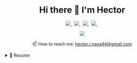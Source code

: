<h1 align='center'>
    Hi there 👋 I'm Hector
</h1>

<p align='center'>
    <a href='https://linkedin.com/in/hector-nava-mba'>
        <img src='https://img.shields.io/badge/LinkedIn-0077B5?style=for-the-badge&logo=linkedin&logoColor=white' />
    </a>&nbsp;
    <a href='mailto:hector.r.nava44@gmail.com?subject=GitHub - Hector Nava Inquiry'>
        <img src='https://img.shields.io/badge/Gmail-D14836?style=for-the-badge&logo=gmail&logoColor=white' />
    </a>&nbsp;
    <a href='https://www.facebook.com/tito.nava'>
        <img src='https://img.shields.io/badge/Facebook-1877F2?style=for-the-badge&logo=facebook&logoColor=white' />
    </a>&nbsp;
    <a href='https://instagram.com/titonava35'>
        <img src='https://img.shields.io/badge/Instagram-E4405F?style=for-the-badge&logo=instagram&logoColor=white' />
    </a>&nbsp;
</p>

<p align='center'>
    <a href='#'>
        <img src='https://github-readme-stats.vercel.app/api/top-langs/?username=hnava47&show_icons=true&theme=dark' width='350' />
    </a>
</p>

<p align='center'>
    📫 How to reach me: <a href='mailto:hector.r.nava44@gmail.com?subject=GitHub - Hector Nava Inquiry'>hector.r.nava44@gmail.com</a>
</p>

<details>
  <summary>📃 Resume</summary>

## Experience
<div>
    <h3>
        <img src='assets/images/metaLogo.png' />&nbsp;
        <strong>Meta</strong>
    </h3>
    <ul>
        👨‍💻 Application Manager, Accounting<br />
        📆 Aug-2021 - Present<br />
        📍 Denver, CO
    </ul>&nbsp;
    <h3>
        <img src='assets/images/pwcLogo.png' />&nbsp;
        <strong>PricewaterhouseCoopers</strong>
    </h3>
    <ul>
        👨‍💻 Manager, Oracle Financials Cloud<br />
        📆 Jan-2020 - Aug-2021<br />
        📍 Denver, CO
    </ul>&nbsp;
    <h3>
        <img src='assets/images/pwcLogo.png' />&nbsp;
        <strong>PricewaterhouseCoopers</strong>
    </h3>
    <ul>
        👨‍💻 Senior Associate, Oracle Financials Cloud<br />
        📆 Jan-2018 - Jan-2020<br />
        📍 Denver, CO
    </ul>&nbsp;
    <h3>
        <img src='assets/images/amLightLogo.png' height=48px width=48px />&nbsp;
        <strong>American Lighting</strong>
    </h3>
    <ul>
        👨‍💻 Functional Lead, Oracle Cloud ERP/SCM Project<br />
        📆 Aug-2017 - Jan-2018<br />
        📍 Denver, CO
    </ul>&nbsp;
    <h3>
        <img src='assets/images/pacificLogo.png' />&nbsp;
        <strong>Pacific Facility Maintenance</strong>
    </h3>
    <ul>
        👨‍💻 Financial Systems Manager<br />
        📆 Jan-2015 - Aug-2017<br />
        📍 Denver, CO
    </ul>
</div>

## Education
<div>
    <h3>
        <img src='assets/images/duLogo.png' />
        <strong>University of Denver</strong>
    </h3>
    <ul>
        💻 Full-Stack Developer Certification<br />
        📚 Masters of Accountancy (MAcc)
        <ul>
            <li>🏆 2021</li>
        </ul>
        📚 Masters of Business Administration (MBA)
        <ul>
            <li>🏆 2017</li>
        </ul>
    </ul>&nbsp;
    <h3>
        <img src='assets/images/osuLogo.png' />
        <strong>Ohio State University</strong>
    </h3>
    <ul>
        📚 Bachelors of Science in Business Administration
        <ul>
            <li>📈 Economics major</li>
            <li>🏆 2014</li>
        </ul>
    </ul>
</div>


</details>

<!-- MARKDOWN LINKS & IMAGES -->

<!--
**hnava47/hnava47** is a ✨ _special_ ✨ repository because its `README.md` (this file) appears on your GitHub profile.

Here are some ideas to get you started:

- 🔭 I’m currently working on ...
- 🌱 I’m currently learning ...
- 👯 I’m looking to collaborate on ...
- 🤔 I’m looking for help with ...
- 💬 Ask me about ...
- 📫 How to reach me: ...
- 😄 Pronouns: ...
- ⚡ Fun fact: ...
-->
